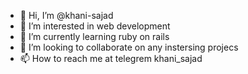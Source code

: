 - 👋 Hi, I’m @khani-sajad
- 👀 I’m interested in web development
- 🌱 I’m currently learning ruby on rails
- 💞️ I’m looking to collaborate on any instersing projecs
- 📫 How to reach me at telegrem khani_sajad

<!---
khani-sajad/khani-sajad is a ✨ special ✨ repository because its `README.md` (this file) appears on your GitHub profile.
You can click the Preview link to take a look at your changes.
--->
